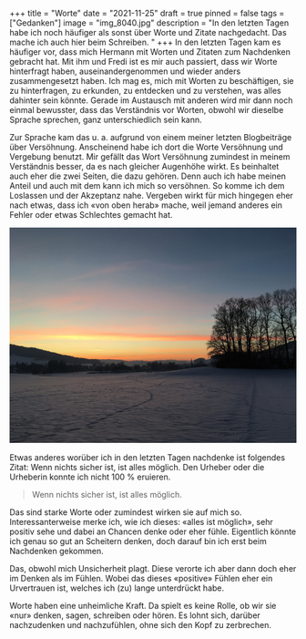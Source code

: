 +++
title = "Worte"
date = "2021-11-25"
draft = true
pinned = false
tags = ["Gedanken"]
image = "img_8040.jpg"
description = "In den letzten Tagen habe ich noch häufiger als sonst über Worte und Zitate nachgedacht. Das mache ich auch hier beim Schreiben. "
+++
In den letzten Tagen kam es häufiger vor, dass mich Hermann mit Worten und Zitaten zum Nachdenken gebracht hat. Mit ihm und Fredi ist es mir auch passiert, dass wir Worte hinterfragt haben, auseinandergenommen und wieder anders zusammengesetzt haben. Ich mag es, mich mit Worten zu beschäftigen, sie zu hinterfragen, zu erkunden, zu entdecken und zu verstehen, was alles dahinter sein könnte. Gerade im Austausch mit anderen wird mir dann noch einmal bewusster, dass das Verständnis vor Worten, obwohl wir dieselbe Sprache sprechen, ganz unterschiedlich sein kann.

Zur Sprache kam das u. a. aufgrund von einem meiner letzten Blogbeiträge über Versöhnung. Anscheinend habe ich dort die Worte Versöhnung und Vergebung benutzt. Mir gefällt das Wort Versöhnung zumindest in meinem Verständnis besser, da es nach gleicher Augenhöhe wirkt. Es beinhaltet auch eher die zwei Seiten, die dazu gehören. Denn auch ich habe meinen Anteil und auch mit dem kann ich mich so versöhnen. So komme ich dem Loslassen und der Akzeptanz nahe. Vergeben wirkt für mich hingegen eher nach etwas, dass ich «von oben herab» mache, weil jemand anderes ein Fehler oder etwas Schlechtes gemacht hat.

![](img_8040.jpg)

Etwas anderes worüber ich in den letzten Tagen nachdenke ist folgendes Zitat: Wenn nichts sicher ist, ist alles möglich. Den Urheber oder die Urheberin konnte ich nicht 100 % eruieren.

> Wenn nichts sicher ist, ist alles möglich.

Das sind starke Worte oder zumindest wirken sie auf mich so. Interessanterweise merke ich, wie ich dieses: «alles ist möglich», sehr positiv sehe und dabei an Chancen denke oder eher fühle. Eigentlich könnte ich genau so gut an Scheitern denken, doch darauf bin ich erst beim Nachdenken gekommen. 

Das, obwohl mich Unsicherheit plagt. Diese verorte ich aber dann doch eher im Denken als im Fühlen. Wobei das dieses «positive» Fühlen eher ein Urvertrauen ist, welches ich (zu) lange unterdrückt habe.

Worte haben eine unheimliche Kraft. Da spielt es keine Rolle, ob wir sie «nur» denken, sagen, schreiben oder hören. Es lohnt sich, darüber nachzudenken und nachzufühlen, ohne sich den Kopf zu zerbrechen.